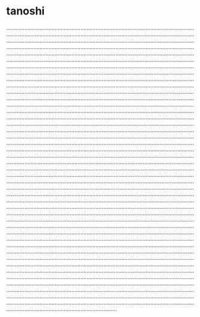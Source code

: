 # tanoshi
.........................................................................................................................................................................................................................................................................................................................................................................................................................................................................................................................................................................................................................................................................................................................................................................................................................................................................................................................................................................................................................................................................................................................................................................................................................................................................................................................................................................................................................................................................................................................................................................................................................................................................................................................................................................................................................................................................................................................................................................................................................................................................................................................................................................................................................................................................................................................................................................................................................................................................................................................................................................................................................................................................................................................................................................................................................................................................................................................................................................................................................................................................................................................................................................................................................................................................................................................................................................................................................................................................................................................................................................................................................................................................................................................................................................................................................................................................................................................................................................................................................................................................................................................................................................................................................................................................................................................................................................................................................................................................................................................................................................................................................................................................................................................................................................................................................................................................................................................................................................................................................................................................................................................................................................................................................................................................................................................................................................................................................................................................................................................................................................................................................................................................................................................................................
